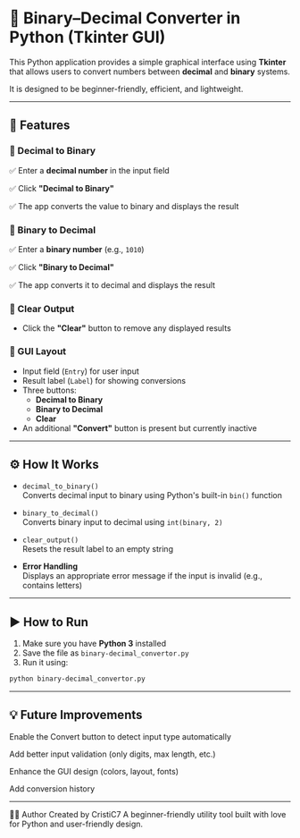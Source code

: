 # 🔁 Binary–Decimal Converter in Python (Tkinter GUI)

This Python application provides a simple graphical interface using **Tkinter** that allows users to convert numbers between **decimal** and **binary** systems.

It is designed to be beginner-friendly, efficient, and lightweight.

---

## 🧠 Features

### 🔹 Decimal to Binary
✅ Enter a **decimal number** in the input field

✅ Click **"Decimal to Binary"**

✅ The app converts the value to binary and displays the result

### 🔹 Binary to Decimal
✅ Enter a **binary number** (e.g., `1010`)

✅ Click **"Binary to Decimal"**

✅ The app converts it to decimal and displays the result

### 🔹 Clear Output
- Click the **"Clear"** button to remove any displayed results

### 🔹 GUI Layout
- Input field (`Entry`) for user input
- Result label (`Label`) for showing conversions
- Three buttons:
  - **Decimal to Binary**
  - **Binary to Decimal**
  - **Clear**
- An additional **"Convert"** button is present but currently inactive

---

## ⚙️ How It Works

- `decimal_to_binary()`  
  Converts decimal input to binary using Python's built-in `bin()` function

- `binary_to_decimal()`  
  Converts binary input to decimal using `int(binary, 2)`

- `clear_output()`  
  Resets the result label to an empty string

- **Error Handling**  
  Displays an appropriate error message if the input is invalid (e.g., contains letters)

---

## ▶️ How to Run

1. Make sure you have **Python 3** installed
2. Save the file as `binary-decimal_convertor.py`
3. Run it using:

```bash
python binary-decimal_convertor.py
```

---
## 💡 Future Improvements
Enable the Convert button to detect input type automatically

Add better input validation (only digits, max length, etc.)

Enhance the GUI design (colors, layout, fonts)

Add conversion history

---

👨‍💻 Author
Created by CristiC7
A beginner-friendly utility tool built with love for Python and user-friendly design.
